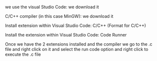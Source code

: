 we use the visual Studio Code: we download it

C/C++ compiler (in this case MinGW): we download it

Install extension within Visual Studio Code: C/C++ (Format for C/C++)

Install the extension within Visual Studio Code: Code Runner

Once we have the 2 extensions installed and the compiler we go to the .c file and right click on it and select the run code option and right click to execute the .c file
